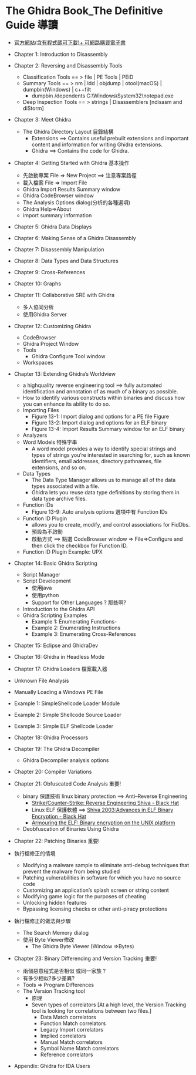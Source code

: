 # The Ghidra Book_The Definitive Guide 導讀

- [官方網站(含有程式碼可下載)+ 可網路購買電子書](https://ghidrabook.com/l)

- Chapter 1: Introduction to Disassembly

- Chapter 2: Reversing and Disassembly Tools
  - Classification Tools == > file |  PE Tools | PEiD 
  - Summary Tools == >   nm | ldd | objdump | otool(macOS) | dumpbin(Windows) | c++filt
    - dumpbin /dependents C:\Windows\System32\notepad.exe 
  - Deep Inspection Tools == > strings | Disassemblers [ndisasm and diStorm]

- Chapter 3: Meet Ghidra
  - The Ghidra Directory Layout 目錄結構
    - Extensions ==>  Contains useful prebuilt extensions and important content and information for writing Ghidra extensions. 
    - Ghidra  ==>   Contains the code for Ghidra.  

- Chapter 4: Getting Started with Ghidra  基本操作
  - 先啟動專案  File => New Project  ==> 注意專案路徑
  - 載入檔案 File => Import File
  - Ghidra Import Results Summary window
  - Ghidra CodeBrowser window
  - The Analysis Options dialog(分析的各種選項)
  - Ghidra Help=>About
  - import summary information


- Chapter 5: Ghidra Data Displays


- Chapter 6: Making Sense of a Ghidra Disassembly
- Chapter 7: Disassembly Manipulation
- Chapter 8: Data Types and Data Structures
- Chapter 9: Cross-References
- Chapter 10: Graphs
- Chapter 11: Collaborative SRE with Ghidra
  - 多人協同分析 
  - 使用Ghidra Server 

- Chapter 12: Customizing Ghidra
  - CodeBrowser
  - Ghidra Project Window
  - Tools
    - Ghidra Configure Tool window 
  - Workspaces

- Chapter 13: Extending Ghidra’s Worldview
  - a highquality reverse engineering tool ==> fully automated identification and annotation of as much of a binary as possible. 
  - How to identify various constructs within binaries and discuss how you can enhance its ability to do so.
  - Importing Files
    - Figure 13-1: Import dialog and options for a PE file Figure 
    - Figure 13-2: Import dialog and options for an ELF binary
    - Figure 13-4: Import Results Summary window for an ELF binary
  - Analyzers
  - Word Models 特殊字串
    - A word model provides a way to identify special strings and types of strings you’re interested in searching for, such as known identifiers, email addresses, directory pathnames, file extensions, and so on. 
  - Data Types
    - The Data Type Manager allows us to manage all of the data types associated with a file. 
    - Ghidra lets you reuse data type definitions by storing them in data type archive files. 
  - Function IDs
    - Figure 13-9: Auto analysis options 選項中有 Function IDs
  - Function ID Plugin
    - allows you to create, modify, and control associations for FidDbs. 
    - 預設為不啟動 
    - 啟動方式 ==> 點選  CodeBrowser window => File=>Configure and then click the checkbox for Function ID. 
  - Function ID Plugin Example: UPX


- Chapter 14: Basic Ghidra Scripting
  - Script Manager
  - Script Development
    - 使用java
    - 使用python
    - Support for Other Languages ? 那些啊?
  - Introduction to the Ghidra API
  - Ghidra Scripting Examples
    - Example 1: Enumerating Functions- 
    - Example 2: Enumerating Instructions
    - Example 3: Enumerating Cross-References


- Chapter 15: Eclipse and GhidraDev
- Chapter 16: Ghidra in Headless Mode

- Chapter 17: Ghidra Loaders 檔案載入器
- Unknown File Analysis
- Manually Loading a Windows PE File
- Example 1: SimpleShellcode Loader Module
- Example 2: Simple Shellcode Source Loader
- Example 3: Simple ELF Shellcode Loader


- Chapter 18: Ghidra Processors
- Chapter 19: The Ghidra Decompiler
  - Ghidra Decompiler analysis options 
- Chapter 20: Compiler Variations

- Chapter 21: Obfuscated Code Analysis 重要!
  - binary 保護技術 linux binary protection   ==>  Anti–Reverse Engineering
    - [Strike/Counter-Strike: Reverse Engineering Shiva - Black Hat](https://www.blackhat.com/presentations/bh-federal-03/bh-federal-03-eagle/bh-fed-03-eagle.pdf)
    - Linux ELF 保護軟體 ==> [Shiva 2003:Advances in ELF Binary Encryption - Black Hat](https://www.blackhat.com/presentations/bh-usa-03/bh-us-03-mehta/bh-us-03-mehta.pdf)
    - [Armouring the ELF: Binary encryption on the UNIX platform](https://grugq.github.io/docs/phrack-58-05.txt)
  - Deobfuscation of Binaries Using Ghidra

- Chapter 22: Patching Binaries 重要!

- 執行檔修正的情境
  - Modifying a malware sample to eliminate anti-debug techniques that prevent the malware from being studied
  - Patching vulnerabilities in software for which you have no source code
  - Customizing an application’s splash screen or string content
  - Modifying game logic for the purposes of cheating
  - Unlocking hidden features
  - Bypassing licensing checks or other anti-piracy protections
- 執行檔修正的做法與步驟
  - The Search Memory dialog
  - 使用 Byte Viewer修改
    - The Ghidra Byte Viewer (Window =>Bytes)

- Chapter 23: Binary Differencing and Version Tracking 重要!
  - 兩個惡意程式是否相似 或同一家族 ?
  - 有多少相似?多少差異?
  - Tools => Program Differences
  - The Version Tracking tool
    - 原理 
    - Seven types of correlators [At a high level, the Version Tracking tool is looking for correlations between two files.]
      - Data Match correlators
      - Function Match correlators
      - Legacy Import correlators
      - Implied correlators
      - Manual Match correlators
      - Symbol Name Match correlators
      - Reference correlators 

- Appendix: Ghidra for IDA Users
